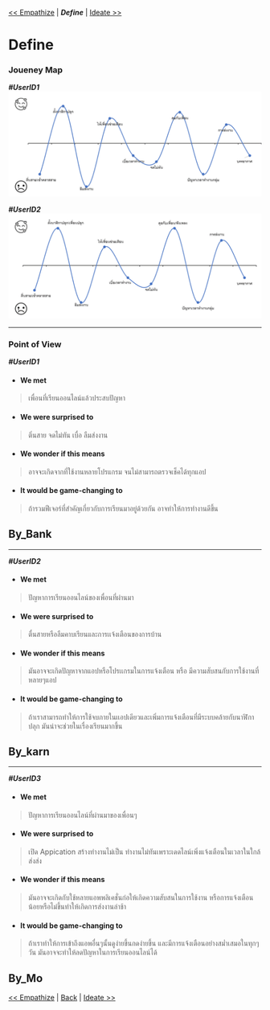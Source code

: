  [<< Empathize](Empathize.md) | ***Define***  | [ Ideate >>](Ideate.md) 
# Define 

### Joueney Map
 ***#UserID1***
 ![](assets/INT100-Jouney_Map-004.gif)
 
 ***#UserID2***
 ![](assets/INT100-010-journey_Map.gif)

----

### Point of View
 ***#UserID1***
 - #### We met 
 > เพื่อนที่เรียนออนไลน์แล้วประสบปัญหา
  - #### We were surprised to 
 > ติ่นสาย จดไม่ทัน เบื่อ ลืมส่งงาน
 - #### We wonder if this means 
 > อาจจะเกิดจากที่ใช้งานหลายโปรแกรม จนไม่สามารถตรวจเช็คได้ทุกแอป
 -  #### It would be game-changing to
 > ถ้ารวมฟีเจอร์ที่สำคัญเกี่ยวกับการเรียนมาอยู่ด้วยกัน อาจทำให้การทำงานดีขึ้น
 ## By_ฺBank
 ----
  ***#UserID2***
 - #### We met 
 > ปัญหาการเรียนออนไลน์ของเพื่อนที่ผ่านมา
 -  #### We were surprised to 
 > ตื่นสายหรือลืมคาบเรียนและการเเจ้งเตือนของการบ้าน
 - #### We wonder if this means 
 > มันอาจจะเกิดปัญหาจากแอปหรือโปรเเกรมในการแจ้งเตือน หรือ มีความสับสนกับการใช้งานที่หลายๆแอป
  - #### It would be game-changing to
 > ถ้าเราสามารถทำให้การใช้จบภายในเเอปเดียวและเพิ่มการแจ้งเตือนที่มีระบบคล้ายกับนาฬิกาปลุก 
   มันน่าจะช่วยในเรื่องเรียนมากขึ้น 
  ## By_karn
 ----
  ***#UserID3***
 - #### We met 
 > ปัญหาการเรียนออนไลน์ที่ผ่านมาของเพื่อนๆ
 -  #### We were surprised to 
 > เปิด Appication สร้างทำงานไม่เป็น ทำงานไม่ทันเพราะเดดไลน์เพิ่งแจ้งเตือนในเวลาในใกล้ส่งส่ง
 - #### We wonder if this means 
 > มันอาจจะเกิดกับใช้หลายแอพพลิเคชั่นก่อให้เกิดความสับสนในการใช้งาน หรือการแจ้งเตือนน้อยหรือไม่ขึ้นทำให้เกิดการส่งงานล่าช้า
  - #### It would be game-changing to
 > ถ้าเราทำให้การเข้าถึงแอพอื่นๆนั้นดูง่ายขึ้นกดง่ายขึ้น และมีการแจ้งเตือนอย่างสม่ำเสมอในทุกๆวัน มันอาจจะทำให้ลดปัญหาในการเรียนออนไลน์ได้
## By_Mo

 [<< Empathize](Empathize.md) | [Back](README.md)  | [ Ideate >>](Ideate.md) 
